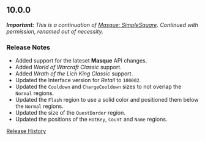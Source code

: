 ## 10.0.0

_**Important:** This is a continuation of [Masque: SimpleSquare](https://github.com/phanx-wow/Masque_SimpleSquare). Continued with permission, renamed out of necessity._

### Release Notes

- Added support for the lateset  **Masque** API changes.
- Added _World of Warcraft Classic_ support.
- Added _Wrath of the Lich King Classic_ support.
- Updated the Interface version for _Retail_ to `100002`.
- Updated the `Cooldown` and `ChargeCooldown` sizes to not overlap the `Normal` regions.
- Updated the `Flash` region to use a solid color and positioned them below the `Normal` regions.
- Updated the size of the `QuestBorder` region.
- Updated the positions of the `HotKey`, `Count` and `Name` regions.

[Release History](https://github.com/SFX-WoW/Masque_Squarish/wiki/History)
